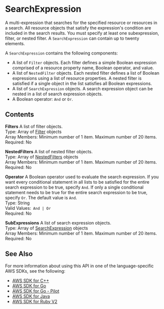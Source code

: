# SearchExpression<a name="API_SearchExpression"></a>

A multi\-expression that searches for the specified resource or resources in a search\. All resource objects that satisfy the expression's condition are included in the search results\. You must specify at least one subexpression, filter, or nested filter\. A `SearchExpression` can contain up to twenty elements\.

A `SearchExpression` contains the following components:
+ A list of `Filter` objects\. Each filter defines a simple Boolean expression comprised of a resource property name, Boolean operator, and value\.
+ A list of `NestedFilter` objects\. Each nested filter defines a list of Boolean expressions using a list of resource properties\. A nested filter is satisfied if a single object in the list satisfies all Boolean expressions\.
+ A list of `SearchExpression` objects\. A search expression object can be nested in a list of search expression objects\.
+ A Boolean operator: `And` or `Or`\.

## Contents<a name="API_SearchExpression_Contents"></a>

 **Filters**   <a name="SageMaker-Type-SearchExpression-Filters"></a>
A list of filter objects\.  
Type: Array of [Filter](API_Filter.md) objects  
Array Members: Minimum number of 1 item\. Maximum number of 20 items\.  
Required: No

 **NestedFilters**   <a name="SageMaker-Type-SearchExpression-NestedFilters"></a>
A list of nested filter objects\.  
Type: Array of [NestedFilters](API_NestedFilters.md) objects  
Array Members: Minimum number of 1 item\. Maximum number of 20 items\.  
Required: No

 **Operator**   <a name="SageMaker-Type-SearchExpression-Operator"></a>
A Boolean operator used to evaluate the search expression\. If you want every conditional statement in all lists to be satisfied for the entire search expression to be true, specify `And`\. If only a single conditional statement needs to be true for the entire search expression to be true, specify `Or`\. The default value is `And`\.  
Type: String  
Valid Values:` And | Or`   
Required: No

 **SubExpressions**   <a name="SageMaker-Type-SearchExpression-SubExpressions"></a>
A list of search expression objects\.  
Type: Array of [SearchExpression](#API_SearchExpression) objects  
Array Members: Minimum number of 1 item\. Maximum number of 20 items\.  
Required: No

## See Also<a name="API_SearchExpression_SeeAlso"></a>

For more information about using this API in one of the language\-specific AWS SDKs, see the following:
+  [AWS SDK for C\+\+](https://docs.aws.amazon.com/goto/SdkForCpp/sagemaker-2017-07-24/SearchExpression) 
+  [AWS SDK for Go](https://docs.aws.amazon.com/goto/SdkForGoV1/sagemaker-2017-07-24/SearchExpression) 
+  [AWS SDK for Go \- Pilot](https://docs.aws.amazon.com/goto/SdkForGoPilot/sagemaker-2017-07-24/SearchExpression) 
+  [AWS SDK for Java](https://docs.aws.amazon.com/goto/SdkForJava/sagemaker-2017-07-24/SearchExpression) 
+  [AWS SDK for Ruby V2](https://docs.aws.amazon.com/goto/SdkForRubyV2/sagemaker-2017-07-24/SearchExpression) 